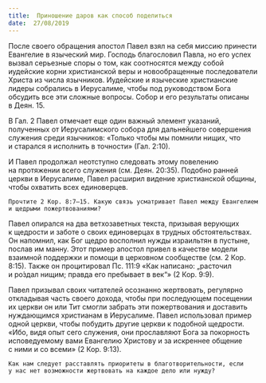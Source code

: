 ```yaml
---
title:  Приношение даров как способ поделиться
date:  27/08/2019
---
```


После своего обращения апостол Павел взял на себя миссию принести Евангелие в языческий мир. Господь благословил Павла, но его успех вызвал серьезные споры о том, как соотносятся между собой иудейские корни христианской веры и новообращенные последователи Христа из числа язычников. Иудейские и языческие христианские лидеры собрались в Иерусалиме, чтобы под руководством Бога обсудить все эти сложные вопросы. Собор и его результаты описаны в Деян. 15.

В Гал. 2 Павел отмечает еще один важный элемент указаний, полученных от Иерусалимского собора для дальнейшего совершения служения среди язычников: «Только чтобы мы помнили нищих, что и старался я исполнить в точности» (Гал. 2:10).

И Павел продолжал неотступно следовать этому повелению на протяжении всего служения (см. Деян. 20:35). Подобно ранней церкви в Иерусалиме, Павел расширил видение христианской общины, чтобы охватить всех единоверцев.

`Прочтите 2 Кор. 8:7–15. Какую связь усматривает Павел между Евангелием и щедрыми пожертвованиями?`

Павел опирался на два ветхозаветных текста, призывая верующих к щедрости и заботе о своих единоверцах в трудных обстоятельствах. Он напомнил, как Бог щедро восполнил нужды израильтян в пустыне, послав им манну. Этот пример апостол привел в качестве модели взаимной поддержки и помощи в церковном сообществе (см. 2 Кор. 8:15). Также он процитировал Пс. 111:9 «Как написано: „расточил и ро́здал нищим; правда его пребывает в век“» (2 Кор. 9:9).

Павел призывал своих читателей осознанно жертвовать, регулярно откладывая часть своего дохода, чтобы при последующем посещении их церкви он или Тит смогли забрать эти пожертвования и доставить нуждающимся христианам в Иерусалиме. Павел использовал пример одной церкви, чтобы побудить другие церкви к подобной щедрости. «Ибо, видя опыт сего служения, они прославляют Бога за покорность исповедуемому вами Евангелию Христову и за искреннее общение с ними и со всеми» (2 Кор. 9:13).

`Как нам следует расставлять приоритеты в благотворительности, если у нас нет возможности жертвовать на каждое дело или нужду?`